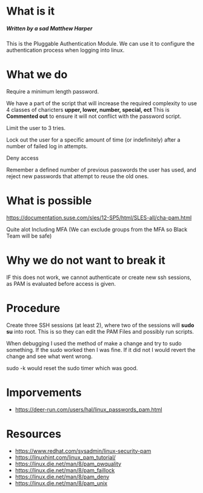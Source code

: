 # What is it
##### Written by a sad Matthew Harper

This is the Pluggable Authentication Module. We can use it to configure the authentication process when logging into linux.
# What we do
Require a minimum length password.

We have a part of the script that will increase the required complexity to use 4 classes of charicters **upper, lower, number, special, ect** This is **Commented out** to ensure it will not conflict with the password script.

Limit the user to 3 tries.

Lock out the user for a specific amount of time (or indefinitely) after a number of failed log in attempts.

Deny access 

Remember a defined number of previous passwords the user has used, and reject new passwords that attempt to reuse the old ones.


# What is possible
https://documentation.suse.com/sles/12-SP5/html/SLES-all/cha-pam.html

Quite alot Including MFA
(We can exclude groups from the MFA so Black Team will be safe)

# Why we do not want to break it
IF this does not work, we cannot authenticate or create new ssh sessions, as PAM is evaluated before access is given.

# Procedure 
Create three SSH sessions (at least 2), where two of the sessions will **sudo su** into root. This is so they can edit the PAM Files and possibly run scripts.    

When debugging I used the method of make a change and try to sudo something. If the sudo worked then I was fine. If it did not I would revert the change and see what went wrong.

sudo -k would reset the sudo timer which was good.

# Imporvements
* https://deer-run.com/users/hal/linux_passwords_pam.html

# Resources
* https://www.redhat.com/sysadmin/linux-security-pam
* https://linuxhint.com/linux_pam_tutorial/
* https://linux.die.net/man/8/pam_pwquality
* https://linux.die.net/man/8/pam_faillock
* https://linux.die.net/man/8/pam_deny
* https://linux.die.net/man/8/pam_unix